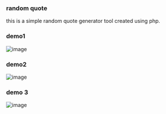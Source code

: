 ### random quote
this is a simple random quote generator tool created using php.

### demo1
![image](https://github.com/kmfoysal06/bmc-random-quote/assets/95936171/cacc1c4b-ffdf-484a-a560-21e3bf2eff74)

### demo2
![image](https://github.com/kmfoysal06/bmc-random-quote/assets/95936171/909a8b36-43b3-4146-bf42-32a210ce66ed)

### demo 3
![image](https://github.com/kmfoysal06/bmc-random-quote/assets/95936171/d8b349cc-711e-4240-b45f-837abe87b4ff)
